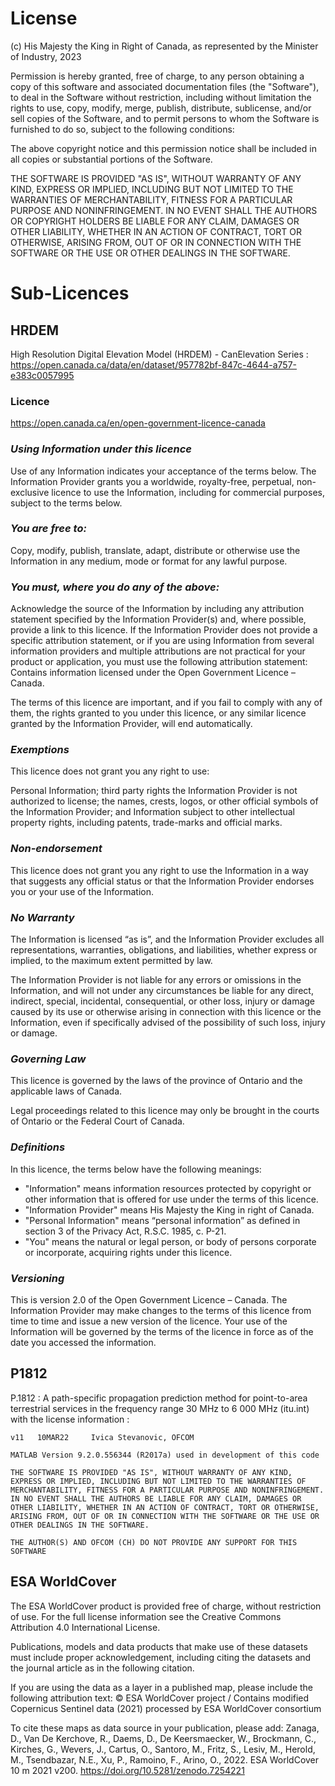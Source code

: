 # License

(c) His Majesty the King in Right of Canada, as represented by the Minister of Industry, 2023

Permission is hereby granted, free of charge, to any person obtaining a copy of this software and associated documentation files (the "Software"), to deal in the Software without restriction, including without limitation the rights to use, copy, modify, merge, publish, distribute, sublicense, and/or sell copies of the Software, and to permit persons to whom the Software is furnished to do so, subject to the following conditions:

The above copyright notice and this permission notice shall be included in all copies or substantial portions of the Software.

THE SOFTWARE IS PROVIDED "AS IS", WITHOUT WARRANTY OF ANY KIND, EXPRESS OR IMPLIED, INCLUDING BUT NOT LIMITED TO THE WARRANTIES OF MERCHANTABILITY, FITNESS FOR A PARTICULAR PURPOSE AND NONINFRINGEMENT. IN NO EVENT SHALL THE AUTHORS OR COPYRIGHT HOLDERS BE LIABLE FOR ANY CLAIM, DAMAGES OR OTHER LIABILITY, WHETHER IN AN ACTION OF CONTRACT, TORT OR OTHERWISE, ARISING FROM, OUT OF OR IN CONNECTION WITH THE SOFTWARE OR THE USE OR OTHER DEALINGS IN THE SOFTWARE.




# Sub-Licences

## HRDEM 
High Resolution Digital Elevation Model (HRDEM) - CanElevation Series : https://open.canada.ca/data/en/dataset/957782bf-847c-4644-a757-e383c0057995

### Licence
 https://open.canada.ca/en/open-government-licence-canada

### *Using Information under this licence*

Use of any Information indicates your acceptance of the terms below.
The Information Provider grants you a worldwide, royalty-free, perpetual, non-exclusive licence to use the Information, including for commercial purposes, subject to the terms below.
### *You are free to:*

Copy, modify, publish, translate, adapt, distribute or otherwise use the Information in any medium, mode or format for any lawful purpose.

### *You must, where you do any of the above:*

Acknowledge the source of the Information by including any attribution statement specified by the Information Provider(s) and, where possible, provide a link to this licence.
If the Information Provider does not provide a specific attribution statement, or if you are using Information from several information providers and multiple attributions are not practical for your product or application, you must use the following attribution statement:
Contains information licensed under the Open Government Licence – Canada.

The terms of this licence are important, and if you fail to comply with any of them, the rights granted to you under this licence, or any similar licence granted by the Information Provider, will end automatically.

### *Exemptions*

This licence does not grant you any right to use:

Personal Information;
third party rights the Information Provider is not authorized to license;
the names, crests, logos, or other official symbols of the Information Provider; and
Information subject to other intellectual property rights, including patents, trade-marks and official marks.
### *Non-endorsement*

This licence does not grant you any right to use the Information in a way that suggests any official status or that the Information Provider endorses you or your use of the Information.

### *No Warranty*

The Information is licensed “as is”, and the Information Provider excludes all representations, warranties, obligations, and liabilities, whether express or implied, to the maximum extent permitted by law.

The Information Provider is not liable for any errors or omissions in the Information, and will not under any circumstances be liable for any direct, indirect, special, incidental, consequential, or other loss, injury or damage caused by its use or otherwise arising in connection with this licence or the Information, even if specifically advised of the possibility of such loss, injury or damage.

### *Governing Law*

This licence is governed by the laws of the province of Ontario and the applicable laws of Canada.

Legal proceedings related to this licence may only be brought in the courts of Ontario or the Federal Court of Canada.

### *Definitions*

In this licence, the terms below have the following meanings:

* "Information"
means information resources protected by copyright or other information that is offered for use under the terms of this licence.
* "Information Provider"
means His Majesty the King in right of Canada.
* "Personal Information"
means “personal information” as defined in section 3 of the Privacy Act, R.S.C. 1985, c. P-21.
* "You"
means the natural or legal person, or body of persons corporate or incorporate, acquiring rights under this licence.
### *Versioning*
This is version 2.0 of the Open Government Licence – Canada. The Information Provider may make changes to the terms of this licence from time to time and issue a new version of the licence. Your use of the Information will be governed by the terms of the licence in force as of the date you accessed the information.

## P1812

P.1812 : A path-specific propagation prediction method for point-to-area terrestrial services in the frequency range 30 MHz to 6 000 MHz (itu.int) with the license information :

    v11   10MAR22     Ivica Stevanovic, OFCOM         

    MATLAB Version 9.2.0.556344 (R2017a) used in development of this code

    THE SOFTWARE IS PROVIDED "AS IS", WITHOUT WARRANTY OF ANY KIND,
    EXPRESS OR IMPLIED, INCLUDING BUT NOT LIMITED TO THE WARRANTIES OF
    MERCHANTABILITY, FITNESS FOR A PARTICULAR PURPOSE AND NONINFRINGEMENT.
    IN NO EVENT SHALL THE AUTHORS BE LIABLE FOR ANY CLAIM, DAMAGES OR
    OTHER LIABILITY, WHETHER IN AN ACTION OF CONTRACT, TORT OR OTHERWISE,
    ARISING FROM, OUT OF OR IN CONNECTION WITH THE SOFTWARE OR THE USE OR
    OTHER DEALINGS IN THE SOFTWARE.

    THE AUTHOR(S) AND OFCOM (CH) DO NOT PROVIDE ANY SUPPORT FOR THIS SOFTWARE 

## ESA WorldCover
The ESA WorldCover product is provided free of charge, without restriction of use. For the full license information see the Creative Commons Attribution 4.0 International License.

Publications, models and data products that make use of these datasets must include proper acknowledgement, including citing the datasets and the journal article as in the following citation.

If you are using the data as a layer in a published map, please include the following attribution text:
© ESA WorldCover project / Contains modified Copernicus Sentinel data (2021) processed by ESA WorldCover consortium

To cite these maps as data source in your publication, please add: Zanaga, D., Van De Kerchove, R., Daems, D., De Keersmaecker, W., Brockmann, C., Kirches, G., Wevers, J., Cartus, O., Santoro, M., Fritz, S., Lesiv, M., Herold, M., Tsendbazar, N.E., Xu, P., Ramoino, F., Arino, O., 2022. ESA WorldCover 10 m 2021 v200.
https://doi.org/10.5281/zenodo.7254221 
